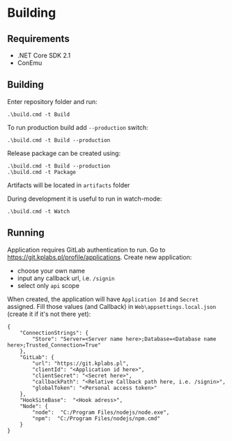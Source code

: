 # Building
## Requirements
* .NET Core SDK 2.1
* ConEmu

## Building
Enter repository folder and run:

    .\build.cmd -t Build

To run production build add `--production` switch:

    .\build.cmd -t Build --production

Release package can be created using:

    .\build.cmd -t Build --production
    .\build.cmd -t Package

Artifacts will be located in `artifacts` folder

During development it is useful to run in watch-mode:

    .\build.cmd -t Watch

## Running

Application requires GitLab authentication to run. Go to https://git.kplabs.pl/profile/applications. Create new application:
 - choose your own name
 - input any callback url, i.e. `/signin`
 - select only `api` scope

When created, the application will have `Application Id` and `Secret` assigned. Fill those values (and Callback) in `Web\appsettings.local.json` (create it if it's not there yet):

    {
        "ConnectionStrings": {
            "Store": "Server=<Server name here>;Database=<Database name here>;Trusted_Connection=True"
        },
        "GitLab": {
            "url": "https://git.kplabs.pl",
            "clientId": "<Application id here>",
            "clientSecret": "<Secret here>",
            "callbackPath": "<Relative Callback path here, i.e. /signin>",
            "globalToken": "<Personal access token>" 
        },
        "HookSiteBase":  "<Hook adress>",
        "Node": {
            "node":  "C:/Program Files/nodejs/node.exe",
            "npm":  "C:/Program Files/nodejs/npm.cmd"
        } 
    }